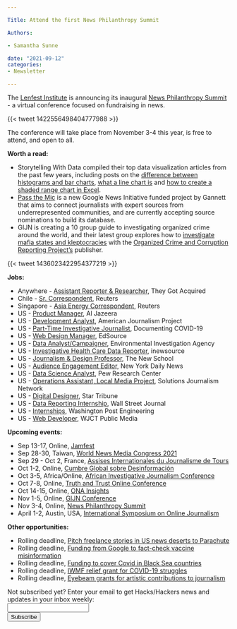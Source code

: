 ```yaml
---

Title: Attend the first News Philanthropy Summit

Authors: 

- Samantha Sunne

date: "2021-09-12"
categories:
- Newsletter

---
```


The [Lenfest Institute](https://www.lenfestinstitute.org) is announcing its inaugural [News Philanthropy Summit](https://www.lenfestinstitute.org/news-philanthropy-network/2021-news-philanthropy-network-summit-announcement/) - a virtual conference focused on fundraising in news.

{{< tweet 1422556498404777988 >}}

 

The conference will take place from November 3-4 this year, is free to attend, and open to all.

**Worth a read:**



* Storytelling With Data compiled their top data visualization articles from the past few years, including posts on the [difference between histograms and bar charts](https://www.storytellingwithdata.com/blog/2021/1/28/histograms-and-bar-charts), [what a line chart is](https://www.storytellingwithdata.com/blog/2020/3/24/what-is-a-line-graph) and [how to create a shaded range chart in Excel](https://www.storytellingwithdata.com/blog/2019/10/8/how-to-do-it-in-excel-a-shaded-range).
* [Pass the Mic](https://passthemicrophone.live/) is a new Google News Initiative funded project by Gannett that aims to connect journalists with expert sources from underrepresented communities, and are currently accepting source nominations to build its database.
* GIJN is creating a 10 group guide to investigating organized crime around the world, and their latest group explores how to [investigate mafia states and kleptocracies](https://gijn.org/2021/09/06/investigating-mafia-states-and-kleptocracies-a-qa-with-occrps-drew-sullivan/) with the [Organized Crime and Corruption Reporting Project’s](https://www.occrp.org/) publisher.

{{< tweet 1436023422954377219 >}}

**Jobs:**



* Anywhere - [Assistant Reporter & Researcher](https://careers.journalists.org/jobs/15412522/assistant-reporter-researcher), They Got Acquired
* Chile - [Sr. Correspondent](https://talkingbiznews.com/biz-news-help-wanted/reuters-seeks-a-senior-correspondent-in-chile/), Reuters
* Singapore - [Asia Energy Correspondent](https://talkingbiznews.com/biz-news-help-wanted/reuters-seeks-asia-energy-correspondent-in-singapore/), Reuters
* US - [Product Manager](https://jobs.jobvite.com/careers/ajmn/job/oqQCgfwS), Al Jazeera
* US - [Development Analyst](http://www.theajp.org/jobs/development-analyst/), American Journalism Project
* US - [Part-Time Investigative Journalist](https://www.ire.org/job-center/part-time-investigative-journalist/), Documenting COVID-19
* US - [Web Design Manager](https://careers.journalists.org/jobs/15406425/web-design-manager), EdSource
* US - [Data Analyst/Campaigner](https://www.ire.org/job-center/data-analyst-campaigner-forest-campaign/), Environmental Investigation Agency
* US - [Investigative Health Care Data Reporter](https://jobs.mediajobboard.com/job/495679921/investigative-reporter-job-in-san-diego-ca-92182), inewsource
* US - [Journalism & Design Professor](https://careers.newschool.edu/postings/20147), The New School
* US - [Audience Engagement Editor](https://careerservices.nyujournalism.org/job/2021-09-07/audience-engagement-editor-4/), New York Daily News
* US - [Data Science Analyst](https://careers.journalists.org/jobs/15406322/data-science-analyst-audience-analytics), Pew Research Center
* US - [Operations Assistant, Local Media Project](https://docs.google.com/forms/d/e/1FAIpQLSedOwRNEl6OTVWGSCezpYqoKFf28IbiIC18YTdmq9Htz71AkQ/viewform), Solutions Journalism Network
* US - [Digital Designer](https://www.snd.org/jobs/view/digital-designer-12/), Star Tribune
* US - [Data Reporting Internship](https://wsj.jobs/new-york-ny/data-reporting-intern/3282B885291A43288D5D3B19E9B1E7B0/job/?vs=23&utm_source=.JOBS%20XML%20Feed-DE&utm_medium=.JOBS%20Universe&utm_campaign=.JOBS%20XML%20Feed), Wall Street Journal
* US - [Internships](https://twitter.com/WapoEngineering/status/1435310218842345473), Washington Post Engineering
* US - [Web Developer](https://wjct.org/employment/#web_developer), WJCT Public Media

**Upcoming events:**



* Sep 13-17, Online, [Jamfest](https://jamlab.africa/jamfest/)
* Sep 28-30, Taiwan, [World News Media Congress 2021](https://wan-ifra.org/2020/11/wan-ifra-announces-new-dates-for-world-news-media-congress-2021/)
* Sep 29 - Oct 2, France, [Assises Internationales du Journalisme de Tours](https://www.journalisme.com/les-assises-2021/prochaines-assises-internationales-du-journalisme-du-29-septembre-au-2-octobre/)
* Oct 1-2, Online, [Cumbre Global sobre Desinformación](https://cumbredesinformacion.com)
* Oct 3-5, Africa/Online, [African Investigative Journalism Conference](https://aijc.africa/wp-content/uploads/2021/03/AIJC-Five-Cities-call-2.pdf)
* Oct 7-8, Online, [Truth and Trust Online Conference](https://truthandtrustonline.com)
* Oct 14-15, Online, [ONA Insights](http://insights.journalists.org/)
* Nov 1-5, Online, [GIJN Conference](https://gijn.org/2021/03/24/the-global-investigative-journalism-conference-goes-online-oct-2021-we-head-to-sydney-in-22/)
* Nov 3-4, Online, [News Philanthropy Summit](https://www.lenfestinstitute.org/news-philanthropy-network/2021-news-philanthropy-network-summit-announcement/)
* April 1-2, Austin, USA, [International Symposium on Online Journalism](https://isoj.org/)

**Other opportunities:**



* Rolling deadline, [Pitch freelance stories in US news deserts to Parachute](https://parachutemagazine.com/)
* Rolling deadline, [Funding from Google to fact-check vaccine misinformation](https://blog.google/outreach-initiatives/google-news-initiative/open-fund-projects-debunking-vaccine-misinformation/)
* Rolling deadline, [Funding to cover Covid in Black Sea countries](https://www.gmfus.org/program/black-sea-trust-regional-cooperation)
* Rolling deadline, [IWMF relief grant for COVID-19 struggles](https://iwmf.submittable.com/submit/41e7f7ce-db40-4ff6-873f-e24450e27497/journalism-relief-fund-english)
* Rolling deadline, [Eyebeam grants for artistic contributions to journalism](https://www.eyebeam.org/eyebeam-center-for-the-future-of-journalism/)

<div id="mc_embed_signup"><form id="mc-embedded-subscribe-form" class="validate" action="//hackshackers.us1.list-manage.com/subscribe/post?u=c56f2e53d5ed6ef87f8aaa75c&amp;id=fb2bc6f10b" method="post" name="mc-embedded-subscribe-form" novalidate="" target="_blank">

<div id="mc_embed_signup_scroll">

<div class="mc-field-group"><label for="mce-EMAIL">Not subscribed yet? Enter your email to get Hacks/Hackers news and updates in your inbox weekly:  </label></div>

<div class="mc-field-group"><input id="mce-EMAIL" class="required email" name="EMAIL" type="email" value="" /></div>

<!-- real people should not fill this in and expect good things - do not remove this or risk form bot signups-->

<div style="position: absolute; left: -5000px;"><input tabindex="-1" name="b_c56f2e53d5ed6ef87f8aaa75c_fb2bc6f10b" type="text" value="" /></div>

<div class="clear"><input id="mc-embedded-subscribe" class="button" name="subscribe" type="submit" value="Subscribe" /></div>

</div>

</form></div>

<!--End mc_embed_signup-->

<meta name="twitter:card" content="summary">

<meta name="twitter:image:src" content="https://hackshackers.com/content-images/about/hackshackers_logomark.png">
